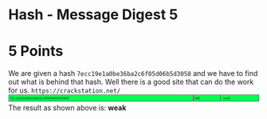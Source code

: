 # Hash - Message Digest 5
# 5 Points

We are given a hash ```7ecc19e1a0be36ba2c6f05d06b5d3058``` and we have to find out what is behind that hash. Well there is a good site that can do the work for us. ```https://crackstation.net/```
![1](https://github.com/nickolasdaniel/Root-Me-/blob/master/Cryptanalysis/Hash%20-%20Message%20Digest%205/photos/1.PNG)
The result as shown above is: __weak__
